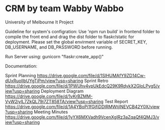 # CRM by team Wabby Wabbo
University of Melbourne It Project

Guideline for system's configration:
Use 'npm run build' in frontend folder to compile the front end and drag the dist folder to flaskr/static for deployment.
Please set the global envirment variable of SECRET_KEY, DB_USERNAME, and DB_PASSWORD before running.

Run Server using:
gunicorn "flaskr:create_app()"

Documentation:

Sprint Planning
https://drive.google.com/file/d/1SlHUMAfY9ZD14Cw-dUxRuolIbUYgTiPm/view?usp=sharing
Sprint Retro
https://drive.google.com/file/d/1PWUhv4vpUkEdcQ29K9RdykX2GloLPyg5/view?usp=sharing
Deployment Diagram
https://drive.google.com/file/d/1vKrBZMM-VyW2iylL7ZkQL79i7ZT858TA/view?usp=sharing
Test Report
https://drive.google.com/file/d/1A4YBoPi1fGjfiDDlRMWtjINEVCB42Y0X/view?usp=sharing
Meeting Minutes
https://drive.google.com/file/d/1yYX6MXVadh9VcenXgIRz3aZqaQf4QMJ3/view?usp=sharing
